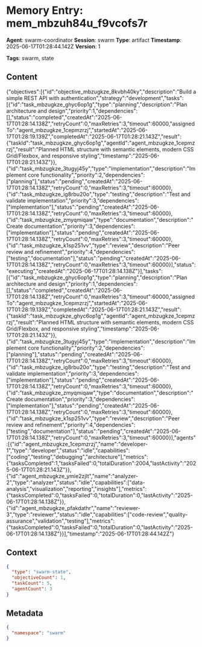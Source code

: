 # Memory Entry: mem_mbzuh84u_f9vcofs7r

**Agent**: swarm-coordinator
**Session**: swarm
**Type**: artifact
**Timestamp**: 2025-06-17T01:28:44.142Z
**Version**: 1

**Tags**: swarm, state

## Content

{"objectives":[{"id":"objective_mbzugkze_8kvbh40ky","description":"Build a simple REST API with authentication","strategy":"development","tasks":[{"id":"task_mbzugkze_ghyc6op1g","type":"planning","description":"Plan architecture and design","priority":1,"dependencies":[],"status":"completed","createdAt":"2025-06-17T01:28:14.138Z","retryCount":0,"maxRetries":3,"timeout":60000,"assignedTo":"agent_mbzugkze_1cepmzrzj","startedAt":"2025-06-17T01:28:19.139Z","completedAt":"2025-06-17T01:28:21.143Z","result":{"taskId":"task_mbzugkze_ghyc6op1g","agentId":"agent_mbzugkze_1cepmzrzj","result":"Planned HTML structure with semantic elements, modern CSS Grid/Flexbox, and responsive styling","timestamp":"2025-06-17T01:28:21.143Z"}},{"id":"task_mbzugkze_3tugyj45y","type":"implementation","description":"Implement core functionality","priority":2,"dependencies":["planning"],"status":"pending","createdAt":"2025-06-17T01:28:14.138Z","retryCount":0,"maxRetries":3,"timeout":60000},{"id":"task_mbzugkze_ig8rbu20o","type":"testing","description":"Test and validate implementation","priority":3,"dependencies":["implementation"],"status":"pending","createdAt":"2025-06-17T01:28:14.138Z","retryCount":0,"maxRetries":3,"timeout":60000},{"id":"task_mbzugkze_zmyqmiqaw","type":"documentation","description":"Create documentation","priority":3,"dependencies":["implementation"],"status":"pending","createdAt":"2025-06-17T01:28:14.138Z","retryCount":0,"maxRetries":3,"timeout":60000},{"id":"task_mbzugkze_k1sp251vv","type":"review","description":"Peer review and refinement","priority":4,"dependencies":["testing","documentation"],"status":"pending","createdAt":"2025-06-17T01:28:14.138Z","retryCount":0,"maxRetries":3,"timeout":60000}],"status":"executing","createdAt":"2025-06-17T01:28:14.138Z"}],"tasks":[{"id":"task_mbzugkze_ghyc6op1g","type":"planning","description":"Plan architecture and design","priority":1,"dependencies":[],"status":"completed","createdAt":"2025-06-17T01:28:14.138Z","retryCount":0,"maxRetries":3,"timeout":60000,"assignedTo":"agent_mbzugkze_1cepmzrzj","startedAt":"2025-06-17T01:28:19.139Z","completedAt":"2025-06-17T01:28:21.143Z","result":{"taskId":"task_mbzugkze_ghyc6op1g","agentId":"agent_mbzugkze_1cepmzrzj","result":"Planned HTML structure with semantic elements, modern CSS Grid/Flexbox, and responsive styling","timestamp":"2025-06-17T01:28:21.143Z"}},{"id":"task_mbzugkze_3tugyj45y","type":"implementation","description":"Implement core functionality","priority":2,"dependencies":["planning"],"status":"pending","createdAt":"2025-06-17T01:28:14.138Z","retryCount":0,"maxRetries":3,"timeout":60000},{"id":"task_mbzugkze_ig8rbu20o","type":"testing","description":"Test and validate implementation","priority":3,"dependencies":["implementation"],"status":"pending","createdAt":"2025-06-17T01:28:14.138Z","retryCount":0,"maxRetries":3,"timeout":60000},{"id":"task_mbzugkze_zmyqmiqaw","type":"documentation","description":"Create documentation","priority":3,"dependencies":["implementation"],"status":"pending","createdAt":"2025-06-17T01:28:14.138Z","retryCount":0,"maxRetries":3,"timeout":60000},{"id":"task_mbzugkze_k1sp251vv","type":"review","description":"Peer review and refinement","priority":4,"dependencies":["testing","documentation"],"status":"pending","createdAt":"2025-06-17T01:28:14.138Z","retryCount":0,"maxRetries":3,"timeout":60000}],"agents":[{"id":"agent_mbzugkze_1cepmzrzj","name":"developer-1","type":"developer","status":"idle","capabilities":["coding","testing","debugging","architecture"],"metrics":{"tasksCompleted":1,"tasksFailed":0,"totalDuration":2004,"lastActivity":"2025-06-17T01:28:21.143Z"}},{"id":"agent_mbzugkze_ymie2zjlt","name":"analyzer-2","type":"analyzer","status":"idle","capabilities":["data-analysis","visualization","reporting","insights"],"metrics":{"tasksCompleted":0,"tasksFailed":0,"totalDuration":0,"lastActivity":"2025-06-17T01:28:14.138Z"}},{"id":"agent_mbzugkze_pfakdathr","name":"reviewer-3","type":"reviewer","status":"idle","capabilities":["code-review","quality-assurance","validation","testing"],"metrics":{"tasksCompleted":0,"tasksFailed":0,"totalDuration":0,"lastActivity":"2025-06-17T01:28:14.138Z"}}],"timestamp":"2025-06-17T01:28:44.142Z"}

## Context

```json
{
  "type": "swarm-state",
  "objectiveCount": 1,
  "taskCount": 5,
  "agentCount": 3
}
```

## Metadata

```json
{
  "namespace": "swarm"
}
```
